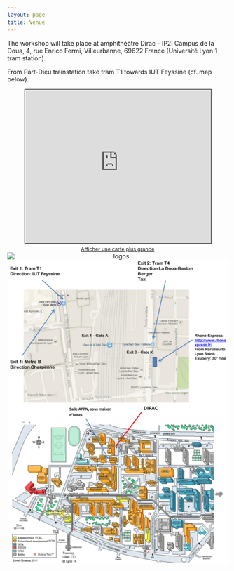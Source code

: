 ```yaml
---
layout: page
title: Venue
---
```


The workshop will take place at amphithéâtre Dirac - IP2I Campus de la Doua,  4, rue Enrico Fermi, Villeurbanne, 69622 France (Université Lyon 1 tram station).  

From Part-Dieu trainstation take tram T1 towards IUT Feyssine (cf. map below).

<div class="iframe-container">
<iframe width="425" height="350" frameborder="0" scrolling="no" marginheight="0" marginwidth="0" src="https://www.openstreetmap.org/export/embed.html?bbox=4.8661816120147705%2C45.78271741555836%2C4.868659973144532%2C45.78456172019691&amp;layer=mapnik&amp;marker=45.78363957550429%2C4.867420792579651" style="border: 1px solid black"></iframe><br/><small><a href="https://www.openstreetmap.org/?mlat=45.78364&amp;mlon=4.86742#map=19/45.78364/4.86742">Afficher une carte plus grande</a></small>
</div>

<style>
  .iframe-container {
		text-align:center;
  		width:100%;
  }
</style>

<center><img style="display: block; margin: auto;" alt="logos" src="/images/PhotoAmphiDirac.png"></center>


<center><img style="display: block; margin: auto;" alt="logos" src="/images/Map_Partdieu_bis.png"></center>


<center><img style="display: block; margin: auto;" alt="logos" src="/images/Plan_Doua_DIRAC_APPN.png"></center>
